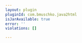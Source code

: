 ```yaml
---
layout: plugin
pluginId: com.bmuschko.java2html
isJarAvailable: true
error: ''
violations: []

---
```

